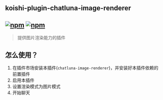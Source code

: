 ## koishi-plugin-chatluna-image-renderer

## [![npm](https://img.shields.io/npm/v/koishi-plugin-chatluna-image-renderer)](https://www.npmjs.com/package/koishi-plugin-chatluna-image-renderer) [![npm](https://img.shields.io/npm/dm/koishi-plugin-chatluna-image-renderer)](https://www.npmjs.com/package//koishi-plugin-chatluna-image-renderer)

> 提供图片渲染能力的插件

## 怎么使用？

1. 在插件市场安装本插件(`chatluna-image-renderer`)，并安装好本插件依赖的前置插件
2. 启用本插件
3. 设置渲染模式为图片模式
4. 开始聊天
